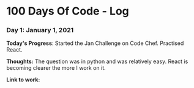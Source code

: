 # 100 Days Of Code - Log

### Day 1: January 1, 2021

**Today's Progress**: Started the Jan Challenge on Code Chef. Practised React.

**Thoughts:** The question was in python and was relatively easy. React is becoming clearer the more I work on it.

**Link to work:** 
